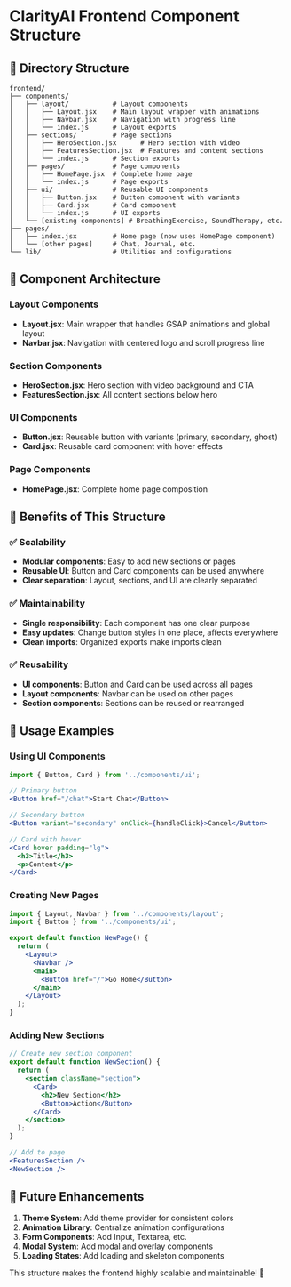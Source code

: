 # ClarityAI Frontend Component Structure

## 📁 Directory Structure

```
frontend/
├── components/
│   ├── layout/           # Layout components
│   │   ├── Layout.jsx    # Main layout wrapper with animations
│   │   ├── Navbar.jsx    # Navigation with progress line
│   │   └── index.js      # Layout exports
│   ├── sections/         # Page sections
│   │   ├── HeroSection.jsx      # Hero section with video
│   │   ├── FeaturesSection.jsx  # Features and content sections
│   │   └── index.js      # Section exports
│   ├── pages/            # Page components
│   │   ├── HomePage.jsx  # Complete home page
│   │   └── index.js      # Page exports
│   ├── ui/               # Reusable UI components
│   │   ├── Button.jsx    # Button component with variants
│   │   ├── Card.jsx      # Card component
│   │   └── index.js      # UI exports
│   └── [existing components] # BreathingExercise, SoundTherapy, etc.
├── pages/
│   ├── index.jsx         # Home page (now uses HomePage component)
│   └── [other pages]     # Chat, Journal, etc.
└── lib/                  # Utilities and configurations
```

## 🧩 Component Architecture

### Layout Components
- **Layout.jsx**: Main wrapper that handles GSAP animations and global layout
- **Navbar.jsx**: Navigation with centered logo and scroll progress line

### Section Components
- **HeroSection.jsx**: Hero section with video background and CTA
- **FeaturesSection.jsx**: All content sections below hero

### UI Components
- **Button.jsx**: Reusable button with variants (primary, secondary, ghost)
- **Card.jsx**: Reusable card component with hover effects

### Page Components
- **HomePage.jsx**: Complete home page composition

## 🎯 Benefits of This Structure

### ✅ Scalability
- **Modular components**: Easy to add new sections or pages
- **Reusable UI**: Button and Card components can be used anywhere
- **Clear separation**: Layout, sections, and UI are clearly separated

### ✅ Maintainability
- **Single responsibility**: Each component has one clear purpose
- **Easy updates**: Change button styles in one place, affects everywhere
- **Clean imports**: Organized exports make imports clean

### ✅ Reusability
- **UI components**: Button and Card can be used across all pages
- **Layout components**: Navbar can be used on other pages
- **Section components**: Sections can be reused or rearranged

## 🚀 Usage Examples

### Using UI Components
```jsx
import { Button, Card } from '../components/ui';

// Primary button
<Button href="/chat">Start Chat</Button>

// Secondary button
<Button variant="secondary" onClick={handleClick}>Cancel</Button>

// Card with hover
<Card hover padding="lg">
  <h3>Title</h3>
  <p>Content</p>
</Card>
```

### Creating New Pages
```jsx
import { Layout, Navbar } from '../components/layout';
import { Button } from '../components/ui';

export default function NewPage() {
  return (
    <Layout>
      <Navbar />
      <main>
        <Button href="/">Go Home</Button>
      </main>
    </Layout>
  );
}
```

### Adding New Sections
```jsx
// Create new section component
export default function NewSection() {
  return (
    <section className="section">
      <Card>
        <h2>New Section</h2>
        <Button>Action</Button>
      </Card>
    </section>
  );
}

// Add to page
<FeaturesSection />
<NewSection />
```

## 🔧 Future Enhancements

1. **Theme System**: Add theme provider for consistent colors
2. **Animation Library**: Centralize animation configurations
3. **Form Components**: Add Input, Textarea, etc.
4. **Modal System**: Add modal and overlay components
5. **Loading States**: Add loading and skeleton components

This structure makes the frontend highly scalable and maintainable! 🎉

